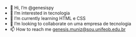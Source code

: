 - 👋 Hi, I’m @genesispy
- 👀 I’m interested in tecnologia
- 🌱 I’m currently learning HTML e CSS
- 💞️ I’m looking to collaborate on uma empresa de tecnologia
- 📫 How to reach me genesis.muniz@sou.unifeob.edu.br
